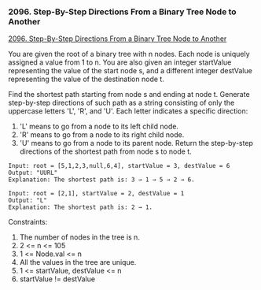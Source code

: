 ### 2096. Step-By-Step Directions From a Binary Tree Node to Another

[2096. Step-By-Step Directions From a Binary Tree Node to Another
](https://leetcode.com/problems/step-by-step-directions-from-a-binary-tree-node-to-another/)

You are given the root of a binary tree with n nodes. Each node is uniquely assigned a value from 1 to n. You are also given an integer startValue representing the value of the start node s, and a different integer destValue representing the value of the destination node t.

Find the shortest path starting from node s and ending at node t. Generate step-by-step directions of such path as a string consisting of only the uppercase letters 'L', 'R', and 'U'. Each letter indicates a specific direction:

1. 'L' means to go from a node to its left child node.
2. 'R' means to go from a node to its right child node.
3. 'U' means to go from a node to its parent node.
Return the step-by-step directions of the shortest path from node s to node t.

```
Input: root = [5,1,2,3,null,6,4], startValue = 3, destValue = 6
Output: "UURL"
Explanation: The shortest path is: 3 → 1 → 5 → 2 → 6.
```

```
Input: root = [2,1], startValue = 2, destValue = 1
Output: "L"
Explanation: The shortest path is: 2 → 1.
```

Constraints:

1. The number of nodes in the tree is n.
2. 2 <= n <= 105
3. 1 <= Node.val <= n
4. All the values in the tree are unique.
5. 1 <= startValue, destValue <= n
6. startValue != destValue


